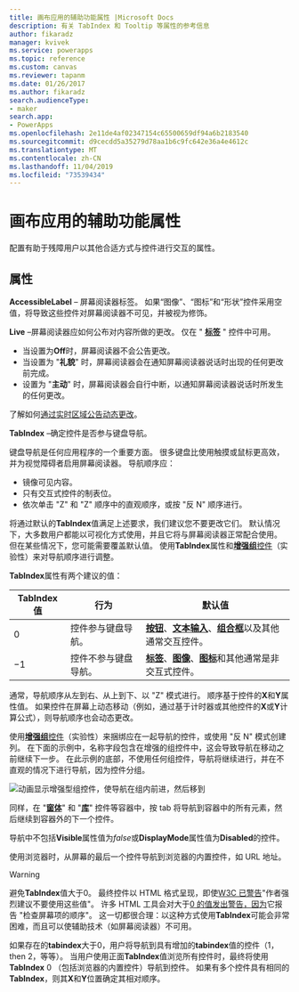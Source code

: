 ```yaml
---
title: 画布应用的辅助功能属性 |Microsoft Docs
description: 有关 TabIndex 和 Tooltip 等属性的参考信息
author: fikaradz
manager: kvivek
ms.service: powerapps
ms.topic: reference
ms.custom: canvas
ms.reviewer: tapanm
ms.date: 01/26/2017
ms.author: fikaradz
search.audienceType:
- maker
search.app:
- PowerApps
ms.openlocfilehash: 2e11de4af02347154c65500659df94a6b2183540
ms.sourcegitcommit: d9cecdd5a35279d78aa1b6c9fc642e36a4e4612c
ms.translationtype: MT
ms.contentlocale: zh-CN
ms.lasthandoff: 11/04/2019
ms.locfileid: "73539434"
---
```

# <a name="accessibility-properties-for-canvas-apps"></a>画布应用的辅助功能属性

配置有助于残障用户以其他合适方式与控件进行交互的属性。

## <a name="properties"></a>属性

**AccessibleLabel** – 屏幕阅读器标签。 如果“图像”、“图标”和“形状”控件采用空值，将导致这些控件对屏幕阅读器不可见，并被视为修饰。

**Live** –屏幕阅读器应如何公布对内容所做的更改。 仅在 " **[标签](control-text-box.md)** " 控件中可用。

* 当设置为**Off**时，屏幕阅读器不会公告更改。
* 当设置为 "**礼貌**" 时，屏幕阅读器会在通知屏幕阅读器说话时出现的任何更改前完成。
* 设置为 "**主动**" 时，屏幕阅读器会自行中断，以通知屏幕阅读器说话时所发生的任何更改。

了解如何[通过实时区域公告动态更改](../accessible-apps-live-regions.md)。

**TabIndex** –确定控件是否参与键盘导航。

键盘导航是任何应用程序的一个重要方面。  很多键盘比使用触摸或鼠标更高效，并为视觉障碍者启用屏幕阅读器。  导航顺序应：
- 镜像可见内容。
- 只有交互式控件的制表位。
- 依次单击 "Z" 和 "Z" 顺序中的直观顺序，或按 "反 N" 顺序进行。

将通过默认的**TabIndex**值满足上述要求，我们建议您不要更改它们。  默认情况下，大多数用户都能以可视化方式使用，并且它将与屏幕阅读器正常配合使用。  但在某些情况下，您可能需要覆盖默认值。  使用**TabIndex**属性和[**增强组**控件](https://powerapps.microsoft.com/blog/enhanced-group-experimental-control-with-layout-control-and-nesting/)（实验性）来对导航顺序进行调整。  

**TabIndex**属性有两个建议的值：

| TabIndex 值 | 行为 | 默认值 |
|----------------|----------|-------------|
| 0 | 控件参与键盘导航。 | [**按钮**](control-button.md)、[**文本输入**](control-text-input.md)、[**组合框**](control-combo-box.md)以及其他通常交互控件。 |
| &minus;1 | 控件不参与键盘导航。 | [**标签**](control-text-box.md)、[**图像**](control-image.md)、[**图标**](control-shapes-icons.md)和其他通常是非交互式控件。 |

通常，导航顺序从左到右、从上到下、以 "Z" 模式进行。 顺序基于控件的**X**和**Y**属性值。 如果控件在屏幕上动态移动（例如，通过基于计时器或其他控件的**X**或**Y**计算公式），则导航顺序也会动态更改。

使用[**增强组**控件](https://powerapps.microsoft.com/blog/enhanced-group-experimental-control-with-layout-control-and-nesting/)（实验性）来捆绑应在一起导航的控件，或使用 "反 N" 模式创建列。  在下面的示例中，名称字段包含在增强的组控件中，这会导致导航在移动之前继续下一步。  在此示例的底部，不使用任何组控件，导航将继续进行，并在不直观的情况下进行导航，因为控件分组。 

![动画显示增强型组控件，使导航在组内前进，然后移到](media/properties-accessibility/enhanced-group.gif)

同样，在 "[**窗体**](control-form-detail.md)" 和 "[**库**](control-gallery.md)" 控件等容器中，按 tab 将导航到容器中的所有元素，然后继续到容器外的下一个控件。  

导航中不包括**Visible**属性值为*false*或**DisplayMode**属性值为**Disabled**的控件。  

使用浏览器时，从屏幕的最后一个控件导航到浏览器的内置控件，如 URL 地址。  

> [!WARNING]
> 避免**TabIndex**值大于0。 最终控件以 HTML 格式呈现，即使[W3C 已警告](https://www.w3.org/TR/wai-aria-practices/#kbd_general_between)"作者强烈建议不要使用这些值"。 许多 HTML 工具会对大于[0 的值发出警告，因为](../accessibility-checker.md)它报告 "检查屏幕项的顺序"。  这一切都很合理：以这种方式使用**TabIndex**可能会非常困难，而且可以使辅助技术（如屏幕阅读器）不可用。
> 
> 如果存在的**tabindex**大于0，用户将导航到具有增加的**tabindex**值的控件（1，then 2，等等）。 当用户使用正面**TabIndex**值浏览所有控件时，最终将使用**TabIndex** 0 （包括浏览器的内置控件）导航到控件。 如果有多个控件具有相同的**TabIndex**，则其**X**和**Y**位置确定其相对顺序。





